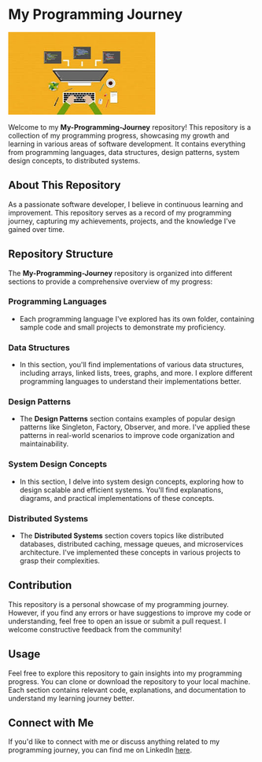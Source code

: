 # My Programming Journey

![Programming Journey](/assests//images.jpeg)

Welcome to my **My-Programming-Journey** repository! This repository is a collection of my programming progress, showcasing my growth and learning in various areas of software development. It contains everything from programming languages, data structures, design patterns, system design concepts, to distributed systems.

## About This Repository

As a passionate software developer, I believe in continuous learning and improvement. This repository serves as a record of my programming journey, capturing my achievements, projects, and the knowledge I've gained over time.

## Repository Structure

The **My-Programming-Journey** repository is organized into different sections to provide a comprehensive overview of my progress:

### Programming Languages

- Each programming language I've explored has its own folder, containing sample code and small projects to demonstrate my proficiency.

### Data Structures

- In this section, you'll find implementations of various data structures, including arrays, linked lists, trees, graphs, and more. I explore different programming languages to understand their implementations better.

### Design Patterns

- The **Design Patterns** section contains examples of popular design patterns like Singleton, Factory, Observer, and more. I've applied these patterns in real-world scenarios to improve code organization and maintainability.

### System Design Concepts

- In this section, I delve into system design concepts, exploring how to design scalable and efficient systems. You'll find explanations, diagrams, and practical implementations of these concepts.

### Distributed Systems

- The **Distributed Systems** section covers topics like distributed databases, distributed caching, message queues, and microservices architecture. I've implemented these concepts in various projects to grasp their complexities.

## Contribution

This repository is a personal showcase of my programming journey. However, if you find any errors or have suggestions to improve my code or understanding, feel free to open an issue or submit a pull request. I welcome constructive feedback from the community!

## Usage

Feel free to explore this repository to gain insights into my programming progress. You can clone or download the repository to your local machine. Each section contains relevant code, explanations, and documentation to understand my learning journey better.

## Connect with Me

If you'd like to connect with me or discuss anything related to my programming journey, you can find me on LinkedIn [here](https://www.linkedin.com/in/dharani-chinta/).
